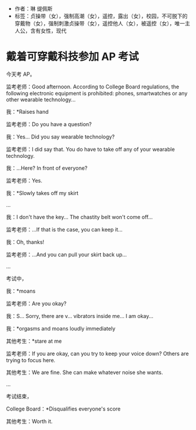 - 作者：琳 缇佩斯
- 标签：贞操带（女），强制高潮（女），遥控，露出（女），校园，不可脱下的穿戴物（女），强制刺激贞操带（女），遥控他人（女），被遥控（女），唯一主人公，含有女性，现代

# 戴着可穿戴科技参加 AP 考试
今天考 AP。

监考老师：Good afternoon. According to College Board regulations, the following electronic equipment is prohibited: phones, smartwatches or any other wearable technology...

我：*Raises hand

监考老师：Do you have a question?

我：Yes... Did you say wearable technology?

监考老师：I did say that. You do have to take off any of your wearable technology.

我：...Here? In front of everyone?

监考老师：Yes.

我：*Slowly takes off my skirt

...

我：I don't have the key... The chastity belt won't come off...

监考老师：...If that is the case, you can keep it...

我：Oh, thanks!

监考老师：...And you can pull your skirt back up...

...

考试中，

我：*moans

监考老师：Are you okay?

我：S... Sorry, there are v... vibrators inside me... I am okay...

我：*orgasms and moans loudly immediately

其他考生：*stare at me

监考老师：If you are okay, can you try to keep your voice down? Others are trying to focus here.

其他考生：We are fine. She can make whatever noise she wants.

...

考试结束，

College Board：*Disqualifies everyone's score

其他考生：Worth it.
